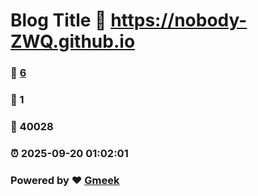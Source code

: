 # Blog Title :link: https://nobody-ZWQ.github.io 
### :page_facing_up: [6](https://nobody-ZWQ.github.io/tag.html) 
### :speech_balloon: 1 
### :hibiscus: 40028 
### :alarm_clock: 2025-09-20 01:02:01 
### Powered by :heart: [Gmeek](https://github.com/Meekdai/Gmeek)
